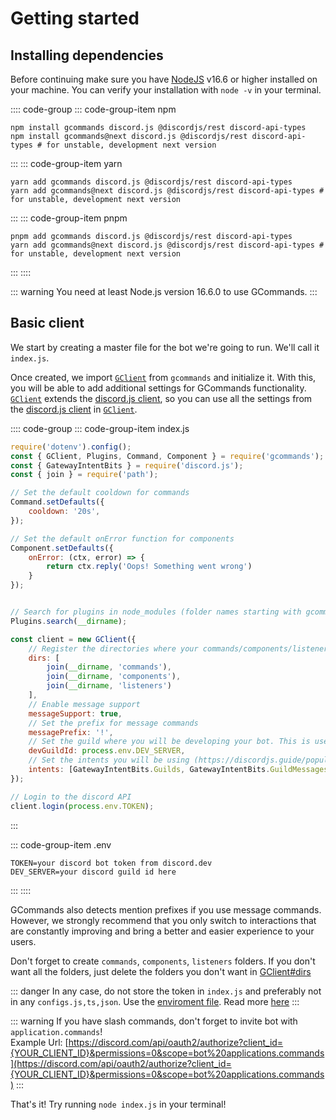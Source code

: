 # Getting started

## Installing dependencies

Before continuing make sure you have [NodeJS](https://nodejs.org/) v16.6 or higher installed on your machine. You can
verify your installation with `node -v` in your terminal.

:::: code-group
::: code-group-item npm
```sh:no-line-numbers
npm install gcommands discord.js @discordjs/rest discord-api-types
npm install gcommands@next discord.js @discordjs/rest discord-api-types # for unstable, development next version
```
:::
::: code-group-item yarn
```sh:no-line-numbers
yarn add gcommands discord.js @discordjs/rest discord-api-types
yarn add gcommands@next discord.js @discordjs/rest discord-api-types # for unstable, development next version
```
:::
::: code-group-item pnpm
```sh:no-line-numbers
pnpm add gcommands discord.js @discordjs/rest discord-api-types
yarn add gcommands@next discord.js @discordjs/rest discord-api-types # for unstable, development next version
```
:::
::::

::: warning
You need at least Node.js version 16.6.0 to use GCommands.
:::

## Basic client

We start by creating a master file for the bot we're going to run. We'll call it `index.js`.  

Once created, we import [`GClient`](https://garlic-team.js.org/docs/#/docs/gcommands/next/class/GClient) from `gcommands` and initialize it. With this, you will be able to add additional settings for GCommands functionality. [`GClient`](https://garlic-team.js.org/docs/#/docs/gcommands/next/class/GClient) extends the [discord.js client](https://discord.js.org/#/docs/main/stable/class/Client), so you can use all the settings from the [discord.js client](https://discord.js.org/#/docs/main/stable/typedef/ClientOptions) in [`GClient`](https://garlic-team.js.org/docs/#/docs/gcommands/next/class/GClient).

:::: code-group
::: code-group-item index.js

```js
require('dotenv').config();
const { GClient, Plugins, Command, Component } = require('gcommands');
const { GatewayIntentBits } = require('discord.js');
const { join } = require('path');

// Set the default cooldown for commands
Command.setDefaults({
	cooldown: '20s',
});

// Set the default onError function for components
Component.setDefaults({
	onError: (ctx, error) => {
		return ctx.reply('Oops! Something went wrong')
	} 
});


// Search for plugins in node_modules (folder names starting with gcommands-plugin-) or plugins folder
Plugins.search(__dirname);

const client = new GClient({
	// Register the directories where your commands/components/listeners will be located.
	dirs: [
		join(__dirname, 'commands'),
		join(__dirname, 'components'),
		join(__dirname, 'listeners')
	],
	// Enable message support
	messageSupport: true,
	// Set the prefix for message commands
	messagePrefix: '!',
	// Set the guild where you will be developing your bot. This is usefull cause guild slash commands update instantly.
	devGuildId: process.env.DEV_SERVER,
	// Set the intents you will be using (https://discordjs.guide/popular-topics/intents.html#gateway-intents)
	intents: [GatewayIntentBits.Guilds, GatewayIntentBits.GuildMessages],
});

// Login to the discord API
client.login(process.env.TOKEN);
```
:::

::: code-group-item .env

```
TOKEN=your discord bot token from discord.dev
DEV_SERVER=your discord guild id here
```

:::
::::

GCommands also detects mention prefixes if you use message commands. However, we strongly recommend that you only switch to interactions that are constantly improving and bring a better and easier experience to your users.

Don't forget to create `commands`, `components`, `listeners` folders. If you don't want all the folders, just delete the folders you don't want in [GClient#dirs](https://garlic-team.js.org/docs/#/docs/gcommands/next/typedef/GClientOptions)

::: danger
In any case, do not store the token in `index.js` and preferably not in any `configs.js,ts,json`. Use the [enviroment file](https://dev.to/aadilraza339/what-is-env-file-in-node-js-3h6c). Read more [here](https://discordjs.guide/preparations/setting-up-a-bot-application.html#your-token)
:::

::: warning
If you have slash commands, don't forget to invite bot with `application.commands`!  
Example Url: [https://discord.com/api/oauth2/authorize?client_id={YOUR_CLIENT_ID}&permissions=0&scope=bot%20applications.commands](https://discord.com/api/oauth2/authorize?client_id={YOUR_CLIENT_ID}&permissions=0&scope=bot%20applications.commands)
:::

That's it! Try running `node index.js` in your terminal!
